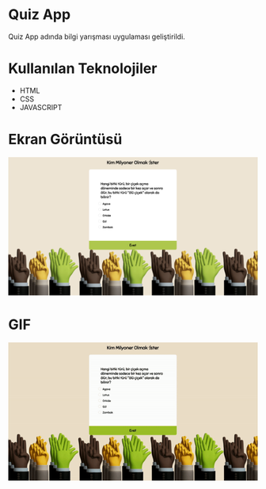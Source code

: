 # Quiz App
Quiz App adında bilgi yarışması uygulaması geliştirildi.

# Kullanılan Teknolojiler
- HTML
- CSS
- JAVASCRIPT

# Ekran Görüntüsü
![](images/quizappss.png)

# GIF
![](images/quizapp.gif)
